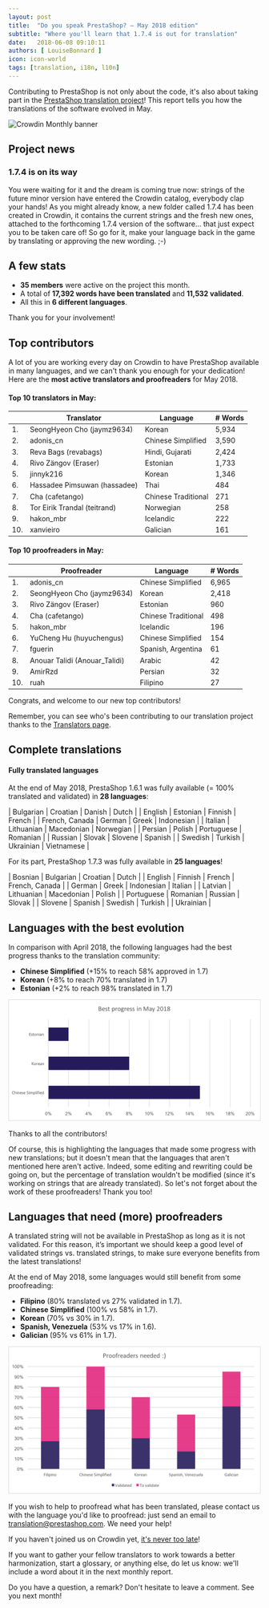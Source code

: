 ```yaml
---
layout: post
title:  "Do you speak PrestaShop? – May 2018 edition"
subtitle: "Where you'll learn that 1.7.4 is out for translation"
date:   2018-06-08 09:10:11
authors: [ LouiseBonnard ]
icon: icon-world
tags: [translation, i18n, l10n]
---
```


Contributing to PrestaShop is not only about the code, it's also about taking part in the [PrestaShop translation project](https://crowdin.com/project/prestashop-official)! This report tells you how the translations of the software evolved in May.

![Crowdin Monthly banner](/assets/images/2017/04/DYSpeakPS.jpg)

## Project news


### 1.7.4 is on its way

You were waiting for it and the dream is coming true now: strings of the future minor version have entered the Crowdin catalog, everybody clap your hands! As you might already know, a new folder called 1.7.4 has been created in Crowdin, it contains the current strings and the fresh new ones, attached to the forthcoming 1.7.4 version of the software… that just expect you to be taken care of! So go for it, make your language back in the game by translating or approving the new wording. ;-)


## A few stats
 
* **35 members** were active on the project this month.
* A total of **17,392 words have been translated** and **11,532 validated**.
* All this in **6 different languages**.
 
Thank you for your involvement!
 
 
## Top contributors
 
A lot of you are working every day on Crowdin to have PrestaShop available in many languages, and we can't thank you enough for your dedication! Here are the **most active translators and proofreaders** for May 2018.
 
#### Top 10 translators in May:
 
| |Translator | Language | # Words
|-|---------- | -------- | ----------------
 1. | SeongHyeon Cho (jaymz9634) | Korean | 5,934
 2. | adonis_cn | Chinese Simplified | 3,590
 3. | Reva Bags (revabags) | Hindi, Gujarati | 2,424
 4. | Rivo Zängov (Eraser) | Estonian | 1,733
 5. | jinnyk216 | Korean | 1,346
 6. | Hassadee Pimsuwan (hassadee) | Thai | 484
 7. | Cha (cafetango) | Chinese Traditional | 271
 8. | Tor Eirik Trandal (teitrand) | Norwegian | 258
 9. | hakon_mbr | Icelandic | 222
10. | xanvieiro | Galician | 161
 
 
#### Top 10 proofreaders in May:
 
| | Proofreader | Language | # Words
|-| ---------- | -------- | ----------------
 1. | adonis_cn | Chinese Simplified | 6,965
 2. | SeongHyeon Cho (jaymz9634) | Korean | 2,418
 3. | Rivo Zängov (Eraser) | Estonian | 960
 4. | Cha (cafetango) | Chinese Traditional | 498
 5. | hakon_mbr | Icelandic | 196
 6. | YuCheng Hu (huyuchengus) | Chinese Simplified | 154
 7. | fguerin | Spanish, Argentina | 61
 8. | Anouar Talidi (Anouar_Talidi) | Arabic | 42
 9. | AmirRzd | Persian | 32
10. | ruah | Filipino | 27
 
Congrats, and welcome to our new top contributors!
 
Remember, you can see who's been contributing to our translation project thanks to the [Translators page](http://translators.prestashop.com/).
 
 
## Complete translations
 
#### Fully translated languages
 
At the end of May 2018, PrestaShop 1.6.1 was fully available (= 100% translated and validated) in **28 languages**:
 
| Bulgarian | Croatian | Danish | Dutch |
| English | Estonian | Finnish | French |
| French, Canada | German | Greek | Indonesian |
| Italian | Lithuanian | Macedonian | Norwegian |
| Persian | Polish | Portuguese | Romanian |
| Russian | Slovak | Slovene | Spanish |
| Swedish | Turkish | Ukrainian | Vietnamese |
 
For its part, PrestaShop 1.7.3 was fully available in **25 languages**!
 
| Bosnian | Bulgarian | Croatian | Dutch |
| English | Finnish | French | French, Canada |
| German | Greek | Indonesian | Italian |
| Latvian | Lithuanian | Macedonian | Polish |
| Portuguese | Romanian | Russian | Slovak |
| Slovene | Spanish | Swedish | Turkish |
| Ukrainian |
 
 
## Languages with the best evolution
 
In comparison with April 2018, the following languages had the best progress thanks to the translation community:
 
* **Chinese Simplified** (+15% to reach 58% approved in 1.7)
* **Korean** (+8% to reach 70% translated in 1.7)
* **Estonian** (+2% to reach 98% translated in 1.7)
 
![Best translation progress for May 2018](/assets/images/2018/06/Build_Crowdin_progress_May18.png)
 
Thanks to all the contributors!
 
Of course, this is highlighting the languages that made some progress with new translations; but it doesn't mean that the languages that aren't mentioned here aren't active. Indeed, some editing and rewriting could be going on, but the percentage of translation wouldn't be modified (since it's working on strings that are already translated). So let's not forget about the work of these proofreaders! Thank you too!
 
 
## Languages that need (more) proofreaders
 
A translated string will not be available in PrestaShop as long as it is not validated. For this reason, it’s important we should keep a good level of validated strings vs. translated strings, to make sure everyone benefits from the latest translations!
 
At the end of May 2018, some languages would still benefit from some proofreading:
 
* **Filipino** (80% translated vs 27% validated in 1.7).
* **Chinese Simplified** (100% vs 58% in 1.7).
* **Korean** (70% vs 30% in 1.7).
* **Spanish, Venezuela** (53% vs 17% in 1.6).
* **Galician** (95% vs 61% in 1.7).
 
![Languages that need proofreading](/assets/images/2018/06/Build_Crowdin_proofreading_May18.png)
 
If you wish to help to proofread what has been translated, please contact us with the language you'd like to proofread: just send an email to translation@prestashop.com. We need your help! 
 
If you haven't joined us on Crowdin yet, [it's never too late](https://crowdin.com/project/prestashop-official)!
 
If you want to gather your fellow translators to work towards a better harmonization, start a glossary, or anything else, do let us know: we'll include a word about it in the next monthly report.
 
Do you have a question, a remark? Don't hesitate to leave a comment. See you next month!
